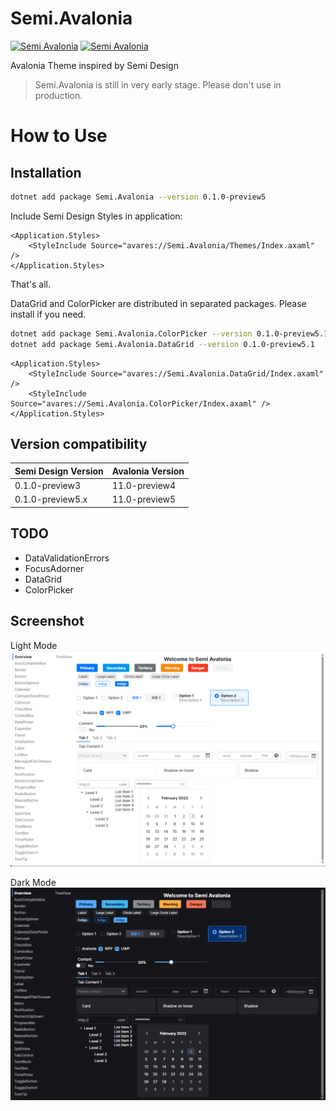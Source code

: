 # Semi.Avalonia

[![Semi Avalonia](https://img.shields.io/nuget/v/Semi.Avalonia.svg?color=red&style=flat-square)](https://www.nuget.org/packages/Semi.Avalonia/)
[![Semi Avalonia](https://img.shields.io/nuget/dt/Semi.Avalonia.svg?style=flat-square)](https://www.nuget.org/packages/Semi.Avalonia/)

Avalonia Theme inspired by Semi Design

> Semi.Avalonia is still in very early stage. Please don't use in production.

# How to Use

## Installation
```bash
dotnet add package Semi.Avalonia --version 0.1.0-preview5
```
Include Semi Design Styles in application:

```xaml
<Application.Styles>
    <StyleInclude Source="avares://Semi.Avalonia/Themes/Index.axaml" />
</Application.Styles>
```

That's all. 

DataGrid and ColorPicker are distributed in separated packages. Please install if you need. 
```bash
dotnet add package Semi.Avalonia.ColorPicker --version 0.1.0-preview5.1
dotnet add package Semi.Avalonia.DataGrid --version 0.1.0-preview5.1
```
```xaml
<Application.Styles>
    <StyleInclude Source="avares://Semi.Avalonia.DataGrid/Index.axaml" />
    <StyleInclude Source="avares://Semi.Avalonia.ColorPicker/Index.axaml" />
</Application.Styles>
```
## Version compatibility

| Semi Design Version | Avalonia Version|
|:--------------------|:---|
| 0.1.0-preview3      |11.0-preview4|
| 0.1.0-preview5.x    |11.0-preview5|

## TODO
* DataValidationErrors
* FocusAdorner
* DataGrid
* ColorPicker

## Screenshot

Light Mode
![Light](./docs/Light.png)

Dark Mode
![Dark](./docs/Dark.png)